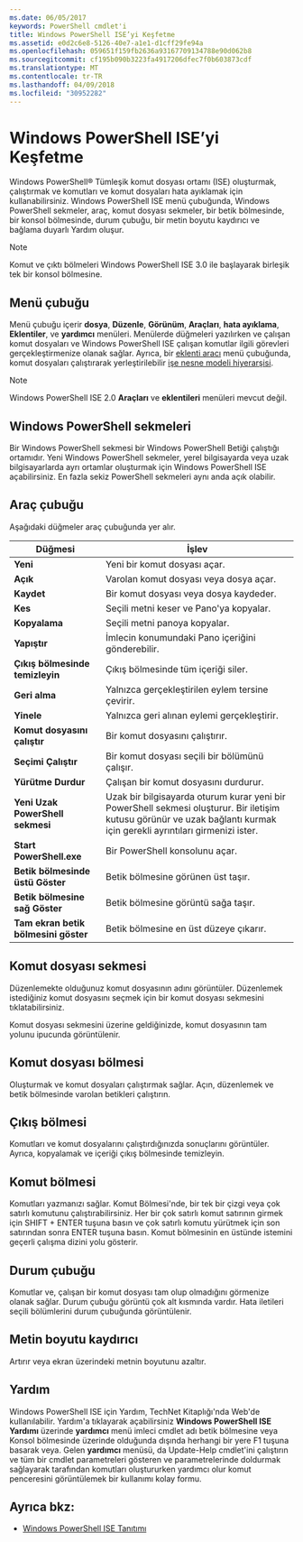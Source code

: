 ```yaml
---
ms.date: 06/05/2017
keywords: PowerShell cmdlet'i
title: Windows PowerShell ISE’yi Keşfetme
ms.assetid: e0d2c6e8-5126-40e7-a1e1-d1cff29fe94a
ms.openlocfilehash: 059651f159fb2636a93167709134788e90d062b8
ms.sourcegitcommit: cf195b090b3223fa4917206dfec7f0b603873cdf
ms.translationtype: MT
ms.contentlocale: tr-TR
ms.lasthandoff: 04/09/2018
ms.locfileid: "30952282"
---
```

# <a name="exploring-the-windows-powershell-ise"></a>Windows PowerShell ISE’yi Keşfetme

Windows PowerShell® Tümleşik komut dosyası ortamı (ISE) oluşturmak, çalıştırmak ve komutları ve komut dosyaları hata ayıklamak için kullanabilirsiniz. Windows PowerShell ISE menü çubuğunda, Windows PowerShell sekmeler, araç, komut dosyası sekmeler, bir betik bölmesinde, bir konsol bölmesinde, durum çubuğu, bir metin boyutu kaydırıcı ve bağlama duyarlı Yardım oluşur.

> [!NOTE]
> Komut ve çıktı bölmeleri Windows PowerShell ISE 3.0 ile başlayarak birleşik tek bir konsol bölmesine.

## <a name="menu-bar"></a>Menü çubuğu

Menü çubuğu içerir **dosya**, **Düzenle**, **Görünüm**, **Araçları**, **hata ayıklama**,  **Eklentiler**, ve **yardımcı** menüleri. Menülerde düğmeleri yazılırken ve çalışan komut dosyaları ve Windows PowerShell ISE çalışan komutlar ilgili görevleri gerçekleştirmenize olanak sağlar. Ayrıca, bir [eklenti aracı](../../core-powershell/ise/The-ISEAddOnTool-Object.md) menü çubuğunda, komut dosyaları çalıştırarak yerleştirilebilir [işe nesne modeli hiyerarşisi](../../core-powershell/ise/The-ISE-Object-Model-Hierarchy.md).

> [!NOTE]
> Windows PowerShell ISE 2.0 **Araçları** ve **eklentileri** menüleri mevcut değil.

## <a name="windows-powershell-tabs"></a>Windows PowerShell sekmeleri

Bir Windows PowerShell sekmesi bir Windows PowerShell Betiği çalıştığı ortamıdır. Yeni Windows PowerShell sekmeler, yerel bilgisayarda veya uzak bilgisayarlarda ayrı ortamlar oluşturmak için Windows PowerShell ISE açabilirsiniz. En fazla sekiz PowerShell sekmeleri aynı anda açık olabilir.

## <a name="toolbar"></a>Araç çubuğu

Aşağıdaki düğmeler araç çubuğunda yer alır.

|Düğmesi|İşlev|
|----------|------------|
|**Yeni**|Yeni bir komut dosyası açar.|
|**Açık**|Varolan komut dosyası veya dosya açar.|
|**Kaydet**|Bir komut dosyası veya dosya kaydeder.|
|**Kes**|Seçili metni keser ve Pano'ya kopyalar.|
|**Kopyalama**|Seçili metni panoya kopyalar.|
|**Yapıştır**|İmlecin konumundaki Pano içeriğini gönderebilir.|
|**Çıkış bölmesinde temizleyin**|Çıkış bölmesinde tüm içeriği siler.|
|**Geri alma**|Yalnızca gerçekleştirilen eylem tersine çevirir.|
|**Yinele**|Yalnızca geri alınan eylemi gerçekleştirir.|
|**Komut dosyasını çalıştır**|Bir komut dosyasını çalıştırır.|
|**Seçimi Çalıştır**|Bir komut dosyası seçili bir bölümünü çalışır.|
|**Yürütme Durdur**|Çalışan bir komut dosyasını durdurur.|
|**Yeni Uzak PowerShell sekmesi**|Uzak bir bilgisayarda oturum kurar yeni bir PowerShell sekmesi oluşturur. Bir iletişim kutusu görünür ve uzak bağlantı kurmak için gerekli ayrıntıları girmenizi ister.|
|**Start PowerShell.exe**|Bir PowerShell konsolunu açar.|
|**Betik bölmesinde üstü Göster**|Betik bölmesine görünen üst taşır.|
|**Betik bölmesine sağ Göster**|Betik bölmesine görüntü sağa taşır.|
|**Tam ekran betik bölmesini göster**|Betik bölmesine en üst düzeye çıkarır.|

## <a name="script-tab"></a>Komut dosyası sekmesi

Düzenlemekte olduğunuz komut dosyasının adını görüntüler. Düzenlemek istediğiniz komut dosyasını seçmek için bir komut dosyası sekmesini tıklatabilirsiniz.

Komut dosyası sekmesini üzerine geldiğinizde, komut dosyasının tam yolunu ipucunda görüntülenir.

## <a name="script-pane"></a>Komut dosyası bölmesi

Oluşturmak ve komut dosyaları çalıştırmak sağlar. Açın, düzenlemek ve betik bölmesinde varolan betikleri çalıştırın.

## <a name="output-pane"></a>Çıkış bölmesi

Komutları ve komut dosyalarını çalıştırdığınızda sonuçlarını görüntüler. Ayrıca, kopyalamak ve içeriği çıkış bölmesinde temizleyin.

## <a name="command-pane"></a>Komut bölmesi

Komutları yazmanızı sağlar. Komut Bölmesi'nde, bir tek bir çizgi veya çok satırlı komutunu çalıştırabilirsiniz. Her bir çok satırlı komut satırının girmek için SHIFT + ENTER tuşuna basın ve çok satırlı komutu yürütmek için son satırından sonra ENTER tuşuna basın. Komut bölmesinin en üstünde istemini geçerli çalışma dizini yolu gösterir.

## <a name="status-bar"></a>Durum çubuğu

Komutlar ve, çalışan bir komut dosyası tam olup olmadığını görmenize olanak sağlar. Durum çubuğu görüntü çok alt kısmında vardır. Hata iletileri seçili bölümlerini durum çubuğunda görüntülenir.

## <a name="text-size-slider"></a>Metin boyutu kaydırıcı

Artırır veya ekran üzerindeki metnin boyutunu azaltır.

## <a name="help"></a>Yardım

Windows PowerShell ISE için Yardım, TechNet Kitaplığı'nda Web'de kullanılabilir. Yardım'a tıklayarak açabilirsiniz **Windows PowerShell ISE Yardımı** üzerinde **yardımcı** menü imleci cmdlet adı betik bölmesine veya Konsol bölmesinde üzerinde olduğunda dışında herhangi bir yere F1 tuşuna basarak veya. Gelen **yardımcı** menüsü, da Update-Help cmdlet'ini çalıştırın ve tüm bir cmdlet parametreleri gösteren ve parametrelerinde doldurmak sağlayarak tarafından komutları oluştururken yardımcı olur komut penceresini görüntülemek bir kullanımı kolay formu.

## <a name="see-also"></a>Ayrıca bkz:

- [Windows PowerShell ISE Tanıtımı](../../core-powershell/ise/Introducing-the-Windows-PowerShell-ISE.md)
